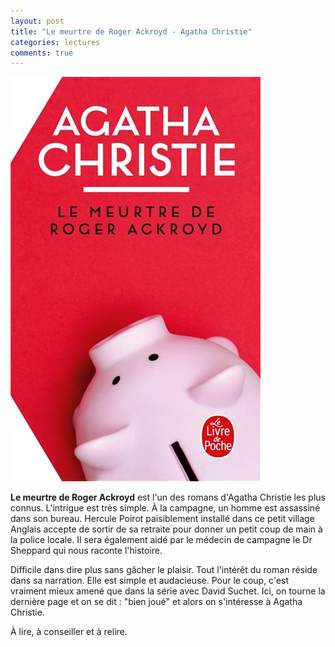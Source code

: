 ```yaml
---
layout: post
title: "Le meurtre de Roger Ackroyd - Agatha Christie"
categories: lectures
comments: true
---
```


![moutons](https://github.com/homeostasie/bouquins/raw/master/_pics/lv/christie_agatha/le-meurtre-de-roger-ackroyd.jpg)


**Le meurtre de Roger Ackroyd** est l'un des romans d'Agatha Christie les plus connus. L'intrigue est très simple. À la campagne, un homme est assassiné dans son bureau. Hercule Poirot paisiblement installé dans ce petit village Anglais accepte de sortir de sa retraite pour donner un petit coup de main à la police locale. Il sera également aidé par le médecin de campagne le Dr Sheppard qui nous raconte l'histoire.

Difficile dans dire plus sans gâcher le plaisir. Tout l'intérêt du roman réside dans sa narration. Elle est simple et audacieuse. Pour le coup, c'est vraiment mieux amené que dans la série avec David Suchet. Ici, on tourne la dernière page et on se dit : "bien joué" et alors on s'intéresse à Agatha Christie. 

À lire, à conseiller et à relire. 






